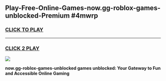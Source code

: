 
## Play-Free-Online-Games-now.gg-roblox-games-unblocked-Premium #4mwrp
<h3>
<a href="https://premium.freeplayer.one?title=now.gg-roblox-games-unblocked&ref=8M">CLICK TO PLAY</a></h3>
<hr>

<h3>
<a href="https://premium.freeplayer.one?title=now.gg-roblox-games-unblocked&ref=8M">CLICK 2 PLAY</a>
  
</h3>

<a href="https://premium.freeplayer.one?title=now.gg-roblox-games-unblocked&ref=8M"><img src="https://clearcache.store/games.png"></a>


**now.gg-roblox-games-unblocked games unblocked: Your Gateway to Fun and Accessible Online Gaming**
